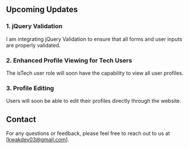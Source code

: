 

## Upcoming Updates

### 1. jQuery Validation
I am integrating jQuery Validation to ensure that all forms and user inputs are properly validated. 

### 2. Enhanced Profile Viewing for Tech Users
The isTech user role will soon have the capability to view all user profiles. 

### 3. Profile Editing
Users will soon be able to edit their profiles directly through the website.



## Contact

For any questions or feedback, please feel free to reach out to us at [kwakdev03@gmail.com].

